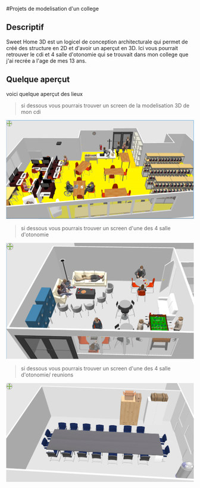 #Projets de modelisation d'un college

## Descriptif
Sweet Home 3D est un logicel de conception architecturale qui permet de créé des structure en 2D et d'avoir un aperçut en 3D.
Ici vous pourrait retrouver le cdi et 4 salle d'otonomie qui se trouvait dans mon college que j'ai recrée a l'age de mes 13 ans.

## Quelque aperçut
voici quelque aperçut des lieux

 
> si dessous vous pourrais trouver un screen de la modelisation 3D de mon cdi

![](https://github.com/LouisDelprat/modelisation_3D/blob/main/College/CDI_vue_d_ensemble.PNG)

>si dessous vous pourrais trouver un screen d'une des 4 salle d'otonomie

![](https://github.com/LouisDelprat/modelisation_3D/blob/main/College/salle1.PNG)

>si dessous vous pourrais trouver un screen d'une des 4 salle d'otonomie/ reunions

![](https://github.com/LouisDelprat/modelisation_3D/blob/main/College/salle2.PNG)
